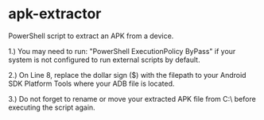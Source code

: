 # apk-extractor
PowerShell script to extract an APK from a device.

1.) You may need to run: "PowerShell ExecutionPolicy ByPass" if your system is not configured to run external scripts by default.

2.) On Line 8, replace the dollar sign ($) with the filepath to your Android SDK Platform Tools where your ADB file is located.

3.) Do not forget to rename or move your extracted APK file from C:\ before executing the script again.

